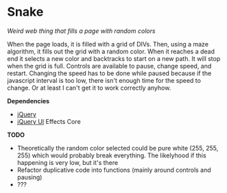# Snake

*Weird web thing that fills a page with random colors*

When the page loads, it is filled with a grid of DIVs. Then, using a maze algorithm, it fills out the grid with a random 
color. When it reaches a dead end it selects a new color and backtracks to start on a new path. It will stop when the grid 
is full. Controls are available to pause, change speed, and restart. Changing the speed has to be done while paused 
because if the javascript interval is too low, there isn't enough time for the speed to change. Or at least I can't get it 
to work correctly anyhow.

**Dependencies**
 * [jQuery](http://jquery.com/)
 * [jQuery UI](http://jqueryui.com/) Effects Core

**TODO**
 * Theoretically the random color selected could be pure white (255, 255, 255) which would probably break everything. The likelyhood if this happening is very low, but it's there
 * Refactor duplicative code into functions (mainly around controls and pausing)
 * ???
